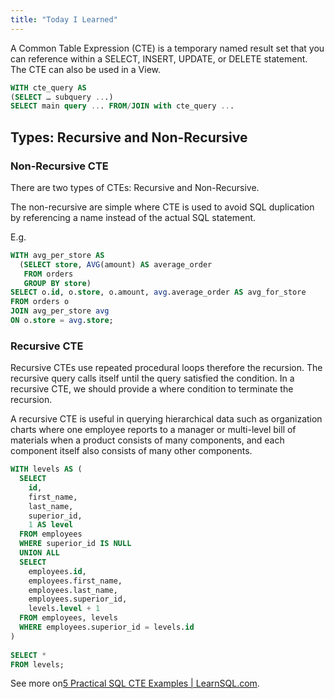 ```yaml
---
title: "Today I Learned"
---
```



A Common Table Expression (CTE) is a temporary named result set that you can reference within a SELECT, INSERT, UPDATE, or DELETE statement. The CTE can also be used in a View.

```sql
WITH cte_query AS
(SELECT … subquery ...)
SELECT main query ... FROM/JOIN with cte_query ...
```

## Types: Recursive and Non-Recursive
### Non-Recursive CTE
There are two types of CTEs: Recursive and Non-Recursive.

The non-recursive are simple where CTE is used to avoid SQL duplication by referencing a name instead of the actual SQL statement.

E.g.
```sql
WITH avg_per_store AS
  (SELECT store, AVG(amount) AS average_order
   FROM orders
   GROUP BY store)
SELECT o.id, o.store, o.amount, avg.average_order AS avg_for_store
FROM orders o
JOIN avg_per_store avg
ON o.store = avg.store;
```

### Recursive CTE

Recursive CTEs use repeated procedural loops therefore the recursion. The recursive query calls itself until the query satisfied the condition. In a recursive CTE, we should provide a where condition to terminate the recursion.

A recursive CTE is useful in querying hierarchical data such as organization charts where one employee reports to a manager or multi-level bill of materials when a product consists of many components, and each component itself also consists of many other components.

```sql
WITH levels AS (
  SELECT
    id,
    first_name,
    last_name,
    superior_id,
    1 AS level
  FROM employees
  WHERE superior_id IS NULL
  UNION ALL
  SELECT
    employees.id,
    employees.first_name,
    employees.last_name,
    employees.superior_id,
    levels.level + 1
  FROM employees, levels
  WHERE employees.superior_id = levels.id
)
 
SELECT *
FROM levels;
```

See more on[5 Practical SQL CTE Examples | LearnSQL.com](https://learnsql.com/blog/practical-sql-cte-examples/).